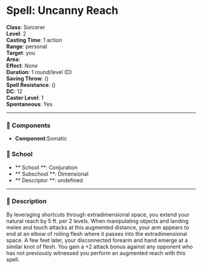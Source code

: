 
# Spell: Uncanny Reach
**Class**: Sorcerer  
**Level**: 2  
**Casting Time**: 1 action  
**Range**: personal  
**Target**: you  
**Area**:   
**Effect**: _None_  
**Duration**: 1 round/level (D)  
**Saving Throw**:  ()  
**Spell Resistance**:  ()  
**DC**: 12  
**Caster Level**: 1  
**Spontaneous**: Yes

---

### 🔮 Components
- **Component**:Somatic

### 🏫 School
- ** School **: Conjuration
- ** Subschool **: Dimensional
- ** Descriptor **: undefined
---

### 📜 Description
By leveraging shortcuts through extradimensional space, you extend your natural reach by 5 ft. per 2 levels. When manipulating objects and landing melee and touch attacks at this augmented distance, your arm appears to end at an elbow of roiling flesh where it passes into the extradimensional space. A few feet later, your disconnected forearm and hand emerge at a similar knot of flesh. You gain a +2 attack bonus against any opponent who has not previously witnessed you perform an augmented reach with this spell.
